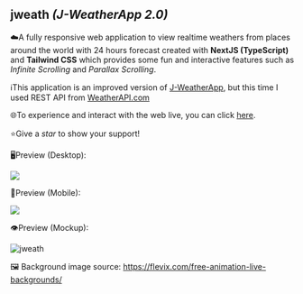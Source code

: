 ## jweath _(J-WeatherApp 2.0)_
☁️A fully responsive web application to view realtime weathers from places around the world with 24 hours forecast created with **NextJS (TypeScript)** and **Tailwind CSS** which provides some fun and interactive features such as _Infinite Scrolling_ and _Parallax Scrolling_. 

ℹ️This application is an improved version of <a href="https://github.com/je-von/j-weatherapp">J-WeatherApp</a>, but this time I used REST API from <a href="https://www.weatherapi.com/" title="Weather API">WeatherAPI.com</a>

🌐To experience and interact with the web live, you can click <a href="http://jweath.vercel.app">here</a>.

⭐Give a _star_ to show your support!

🖥️Preview (Desktop):

<img src="https://github.com/je-von/jweath/raw/master/public/assets/gif/desktop-sm.gif"/>

📱Preview (Mobile):

<img src="https://github.com/je-von/jweath/raw/master/public/assets/gif/mobile-sm.gif"/>

👁️Preview (Mockup):

![jweath](https://user-images.githubusercontent.com/86874779/169686044-584120e0-1242-41a8-bfbb-7ddcf5645c1a.jpg)

🖼️ Background image source: https://flevix.com/free-animation-live-backgrounds/
